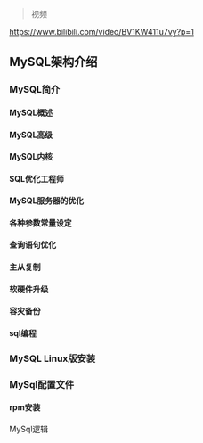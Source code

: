 > 视频

https://www.bilibili.com/video/BV1KW411u7vy?p=1



## MySQL架构介绍

### MySQL简介

#### MySQL概述

#### MySQL高级

#### MySQL内核

#### SQL优化工程师

#### MySQL服务器的优化

#### 各种参数常量设定

#### 查询语句优化

#### 主从复制

#### 软硬件升级

#### 容灾备份

#### sql编程





### MySQL Linux版安装



### MySql配置文件

#### rpm安装



MySql逻辑